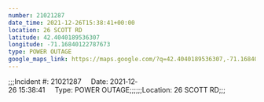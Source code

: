 ```yaml
---
number: 21021287
date_time: 2021-12-26T15:38:41+00:00
location: 26 SCOTT RD
latitude: 42.4040189536307
longitude: -71.16840122787673
type: POWER OUTAGE
google_maps_link: https://maps.google.com/?q=42.4040189536307,-71.16840122787673
---
```


;;;Incident #: 21021287     Date: 2021‐12‐26 15:38:41     Type: POWER OUTAGE;;;;;;Location: 26 SCOTT RD;;;
